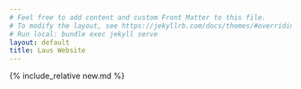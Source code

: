 ```yaml
---
# Feel free to add content and custom Front Matter to this file.
# To modify the layout, see https://jekyllrb.com/docs/themes/#overriding-theme-defaults
# Run local: bundle exec jekyll serve
layout: default
title: Laus Website
---
```


{% include_relative new.md %}

<!-- {% include_relative week7.md %} -->

<!-- {% include_relative week8.md %} -->